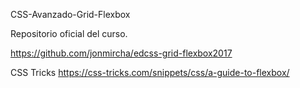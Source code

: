 CSS-Avanzado-Grid-Flexbox

Repositorio oficial del curso.

https://github.com/jonmircha/edcss-grid-flexbox2017

CSS Tricks
https://css-tricks.com/snippets/css/a-guide-to-flexbox/
